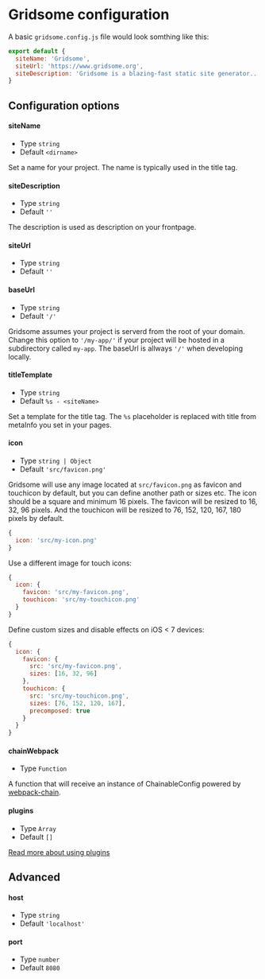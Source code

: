 # Gridsome configuration

A basic `gridsome.config.js` file would look somthing like this:

```js
export default {
  siteName: 'Gridsome',
  siteUrl: 'https://www.gridsome.org',
  siteDescription: 'Gridsome is a blazing-fast static site generator...'
}
```

## Configuration options

#### siteName

- Type `string`
- Default `<dirname>`

Set a name for your project. The name is typically used in the title tag.

#### siteDescription
- Type `string`
- Default `''`

The description is used as description on your frontpage.

#### siteUrl

- Type `string`
- Default `''`

#### baseUrl
- Type `string`
- Default `'/'`

Gridsome assumes your project is serverd from the root of your domain.
Change this option to `'/my-app/'` if your project will be hosted in a
subdirectory called `my-app`. The baseUrl is allways `'/'` when developing
locally.

#### titleTemplate

- Type `string`
- Default `%s - <siteName>`

Set a template for the title tag. The `%s` placeholder is replaced with title
from metaInfo you set in your pages.

#### icon

- Type `string | Object`
- Default `'src/favicon.png'`

Gridsome will use any image located at `src/favicon.png` as favicon and
touchicon by default, but you can define another path or sizes etc. The icon
should be a square and minimum 16 pixels. The favicon will be resized to 16, 32,
96 pixels. And the touchicon will be resized to 76, 152, 120, 167, 180 pixels by
default.

```js
{
  icon: 'src/my-icon.png'
}
```

Use a different image for touch icons:

```js
{
  icon: {
    favicon: 'src/my-favicon.png',
    touchicon: 'src/my-touchicon.png'
  }
}
```

Define custom sizes and disable effects on iOS < 7 devices:

```js
{
  icon: {
    favicon: {
      src: 'src/my-favicon.png',
      sizes: [16, 32, 96]
    },
    touchicon: {
      src: 'src/my-touchicon.png',
      sizes: [76, 152, 120, 167],
      precomposed: true
    }
  }
}
```

#### chainWebpack

- Type `Function`

A function that will receive an instance of ChainableConfig powered by
[webpack-chain](https://github.com/neutrinojs/webpack-chain).

#### plugins

- Type `Array`
- Default `[]`

[Read more about using plugins](/docs/plugins)

## Advanced

#### host

- Type `string`
- Default `'localhost'`

#### port

- Type `number`
- Default `8080`
